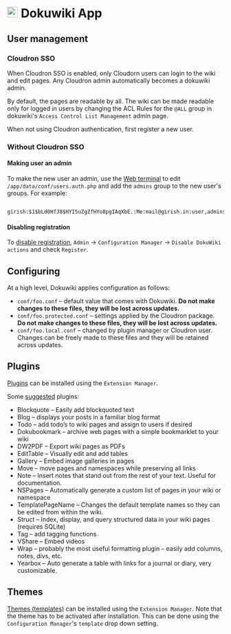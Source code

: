 # <img src="/img/dokuwiki-logo.png" width="25px"> Dokuwiki App

## User management

### Cloudron SSO

When Cloudron SSO is enabled, only Cloudorn users can login to the wiki and
edit pages. Any Cloudron admin automatically becomes a dokuwiki admin.

By default, the pages are readable by all. The wiki can be made readable
only for logged in users by changing the ACL Rules for the `@ALL` group
in dokuwiki's `Access Control List Management` admin page.

When not using Cloudron authentication, first register a new user.

### Without Cloudron SSO

#### Making user an admin

To make the new user an admin, use the [Web terminal](https://cloudron.io/documentation/apps/#web-terminal)
to edit `/app/data/conf/users.auth.php` and add the `admins` group to the new
user's groups. For example:

```
    girish:$1$bLd0HfJ8$HYI5uZgZfHYo8pgIAqXbE.:Me:mail@girish.in:user,admins
```

#### Disabling registration

To [disable registration](https://www.dokuwiki.org/faq:regdisable), `Admin` -> `Configuration Manager` -> `Disable DokuWiki actions`
and check `Register`.

## Configuring

At a high level, Dokuwiki applies configuration as follows:

* `conf/foo.conf` – default value that comes with Dokuwiki. **Do not make changes to these files, they will be lost across updates.**
* `conf/foo.protected.conf` – settings applied by the Cloudron package. **Do not make changes to these files, they will be lost across updates.**
* `conf/foo.local.conf` – changed by plugin manager or Cloudron user. Changes can be freely made to these files and they will be retained across updates.

## Plugins

[Plugins](https://www.dokuwiki.org/plugins) can be installed using the `Extension Manager`.

Some [suggested](http://diyfuturism.com/index.php/2018/01/01/how-to-set-up-a-personal-wiki-with-configuration-for-common-use-cases-like-recipes-and-journaling/) plugins:

* Blockquote – Easily add blockquoted text
* Blog – displays your posts in a familiar blog format
* Todo – add todo’s to wiki pages and assign to users if desired
* Dokubookmark – archive web pages with a simple bookmarklet to your wiki
* DW2PDF – Export wiki pages as PDFs
* EditTable – Visually edit and add tables
* Gallery – Embed image galleries in pages
* Move – move pages and namespaces while preserving all links
* Note – Insert notes that stand out from the rest of your text. Useful for documentation.
* NSPages – Automatically generate a custom list of pages in your wiki or namespace
* TemplatePageName – Changes the default template names so they can be edited from within the wiki.
* Struct – Index, display, and query structured data in your wiki pages (requires SQLite)
* Tag – add tagging functions
* VShare – Embed videos
* Wrap – probably the most useful formatting plugin – easily add columns, notes, divs, etc.
* Yearbox – Auto generate a table with links for a journal or diary, very customizable.

## Themes

[Themes (templates)](https://www.dokuwiki.org/template) can be installed using the `Extension Manager`.
Note that the theme has to be activated after installation. This can be done using the `Configuration Manager`'s
`template` drop down setting.

